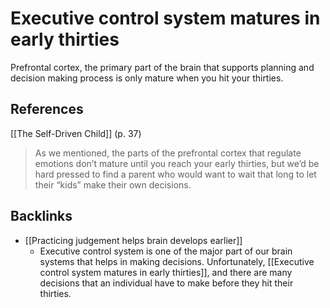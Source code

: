 # Executive control system matures in early thirties
Prefrontal cortex, the primary part of the brain that supports planning and decision making process is only mature when you hit your thirties.

## References
[[The Self-Driven Child]] (p. 37)
> As we mentioned, the parts of the prefrontal cortex that regulate emotions don’t mature until you reach your early thirties, but we’d be hard pressed to find a parent who would want to wait that long to let their “kids” make their own decisions.

## Backlinks
* [[Practicing judgement helps brain develops earlier]]
	* Executive control system is one of the major part of our brain systems that helps in making decisions. Unfortunately,  [[Executive control system matures in early thirties]], and there are many decisions that an individual have to make before they hit their thirties.

<!-- #evergreen -->

<!-- {BearID:DCF2C9CA-DDEB-4D83-A712-119058943244-41464-000054DC575C00DE} -->
